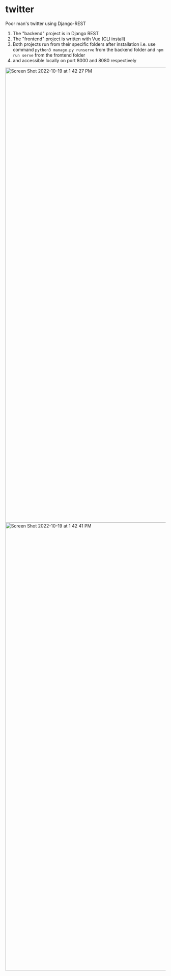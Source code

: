 # twitter
Poor man's twitter using Django-REST
1. The "backend" project is in Django REST
2. The "frontend" project is written with Vue (CLI install)
3. Both projects run from their specific folders after installation
    i.e. use command ```python3 manage.py runserve``` from the backend folder and ```npm run serve``` from the frontend folder
4. and accessible locally on port 8000 and 8080 respectively
<img width="1428" alt="Screen Shot 2022-10-19 at 1 42 27 PM" src="https://user-images.githubusercontent.com/9964993/196571308-6311e0e9-b5d4-458b-9eee-f9baec43d08c.png">
<img width="1407" alt="Screen Shot 2022-10-19 at 1 42 41 PM" src="https://user-images.githubusercontent.com/9964993/196571332-c078d9db-4928-4327-abe2-01b0a984eaae.png">
